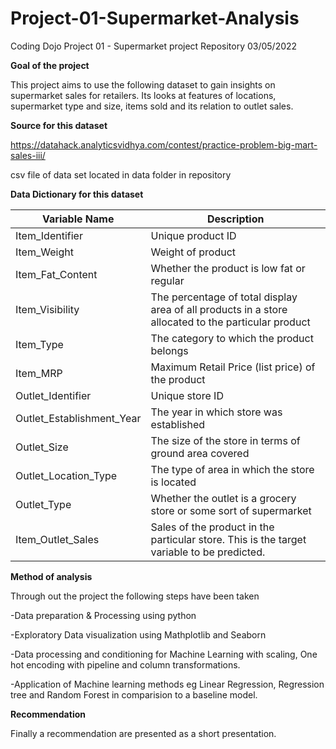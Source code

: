 # Project-01-Supermarket-Analysis
Coding Dojo Project 01 - Supermarket project Repository
03/05/2022

**Goal of the project**

This project aims to use the following dataset to gain insights on supermarket sales for retailers. Its looks at features of locations, supermarket type and size, items sold and its relation to outlet sales. 

**Source for this dataset**

https://datahack.analyticsvidhya.com/contest/practice-problem-big-mart-sales-iii/

csv file of data set located in data folder in repository

**Data Dictionary for this dataset**


|**Variable Name**|	**Description**|
| ----- | ----- |
|Item_Identifier|	Unique product ID|
|Item_Weight|	Weight of product|
|Item_Fat_Content|	Whether the product is low fat or regular|
|Item_Visibility|	The percentage of total display area of all products in a store allocated to the particular product|
|Item_Type|	The category to which the product belongs|
|Item_MRP|	Maximum Retail Price (list price) of the product|
|Outlet_Identifier|	Unique store ID|
|Outlet_Establishment_Year|	The year in which store was established|
|Outlet_Size|	The size of the store in terms of ground area covered|
|Outlet_Location_Type|	The type of area in which the store is located|
|Outlet_Type|	Whether the outlet is a grocery store or some sort of supermarket|
|Item_Outlet_Sales|	Sales of the product in the particular store. This is the target variable to be predicted.|




**Method of analysis**

Through out the project the following steps have been taken

-Data preparation & Processing using python

-Exploratory Data visualization using Mathplotlib and Seaborn

-Data processing and conditioning for Machine Learning with scaling, One hot encoding with pipeline and column transformations.

-Application of Machine learning methods eg Linear Regression, Regression tree and Random Forest in comparision to a baseline model.


**Recommendation**

Finally a recommendation are presented as a short presentation.

